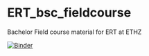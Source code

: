 # ERT_bsc_fieldcourse
Bachelor Field course material for ERT at ETHZ

[![Binder](https://mybinder.org/badge_logo.svg)](https://mybinder.org/v2/gh/SeanNoe/ERT_bsc_fieldcourse/HEAD?labpath=ERT_inversion.ipynb)
